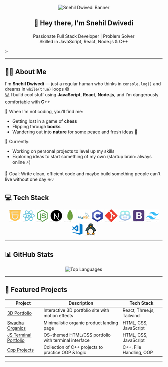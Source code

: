 <p align="center">
 <p align="center">
  <img src="./assets/banner/Banner.gif" alt="Snehil Dwivedi Banner" style="width: 100%; max-height: 300px; object-fit: cover;" />
</p>

</p>

<!-- Typing effect gif or fallback heading -->
<h2 align="center">

👋 Hey there, I'm <strong>Snehil Dwivedi</strong>

</h2>

<p align="center">
  Passionate Full Stack Developer | Problem Solver <br/>
  Skilled in JavaScript, React, Node.js & C++
</p>
>

---

## 🙋‍♂️ About Me

I'm **Snehil Dwivedi** — just a regular human who thinks in `console.log()` and dreams in `while(true)` loops 😅  
💻 I build cool stuff using **JavaScript**, **React**, **Node.js**, and I’m dangerously comfortable with **C++**

🧠 When I’m not coding, you’ll find me:

- Getting lost in a game of **chess**
- Flipping through **books**
- Wandering out into **nature** for some peace and fresh ideas 🌿

🚀 Currently:

- Working on personal projects to level up my skills
- Exploring ideas to start something of my own (startup brain: always online ⚡)

🎯 Goal: Write clean, efficient code and maybe build something people can't live without one day ☕💡

## 💻 Tech Stack

<p align="center">
  <img src="./assets/icons/js.png" width="40px" alt="JavaScript" />
  <img src="./assets/icons/react.png" width="40px" alt="React" />
  <img src="./assets/icons/node.png" width="40px" alt="Node.js" />
  <img src="./assets/icons/express.png" width="40px" alt="Express" />
  <img src="./assets/icons/mongo.png" width="40px" alt="MongoDB" />
  <img src="./assets/icons/mysql.png" width="40px" alt="MySQL" />
  <img src="./assets/icons/cpp.png" width="40px" alt="C++" />
  <img src="./assets/icons/Git.png" width="40px" alt="Git" />
  <img src="./assets/icons/github.png" width="40px" alt="GitHub" />
  <img src="./assets/icons/boot.png" width="40px" alt="Bootstrap" />
  <img src="./assets/icons/tail.png" width="40px" alt="Tailwind CSS" />
  <img src="./assets/icons/vscode.png" width="40px" alt="VS Code" />
  <img src="./assets/icons/linux.png" width="40px" alt="Linux" />
</p>

---

## 📊 GitHub Stats

<p align="center">
  <img src="https://github-readme-stats.vercel.app/api/top-langs/?username=snehildwivedi&layout=compact&theme=radical" alt="Top Languages" />
</p>

---

## 🚀 Featured Projects

| Project                                                           | Description                                          | Tech Stack                |
| ----------------------------------------------------------------- | ---------------------------------------------------- | ------------------------- |
| [3D Portfolio](https://snehil-3d-portfolio.vercel.app/)           | Interactive 3D portfolio site with motion effects    | React, Three.js, Tailwind |
| [Swadha Organics](https://swadha-organics.netlify.app/)           | Minimalistic organic product landing page            | HTML, CSS, JavaScript     |
| [JS Terminal Portfolio](https://snehil-js-portfolio.netlify.app/) | OS-themed HTML/CSS portfolio with terminal interface | HTML, CSS, JavaScript     |
| [Cpp Projects](https://github.com/snehildwivedi03/Cpp-Projects)   | Collection of C++ projects to practice OOP & logic   | C++, File Handling, OOP   |

---
